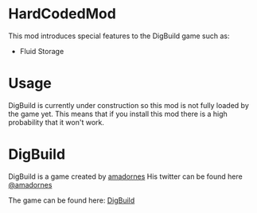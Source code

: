 # HardCodedMod

This mod introduces special features to the DigBuild game such as:

* Fluid Storage

# Usage

DigBuild is currently under construction so this mod is not fully loaded by the game yet.
This means that if you install this mod there is a high probability that it won't work.

# DigBuild

DigBuild is a game created by [amadornes](https://github.com/amadornes)
His twitter can be found here [@amadornes](https://twitter.com/amadornes)

The game can be found here: [DigBuild](https://github.com/DigBuild)
